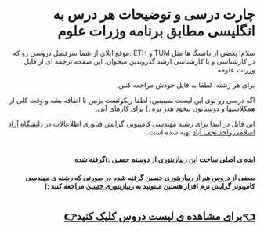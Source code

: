 <div dir="rtl">
  
# چارت درسی و توضیحات هر درس به انگلیسی مطابق برنامه وزرات علوم
سلام! بعضی از دانشگا ها مثل TUM و ETH .موقع اپلای از شما سرفصل دروسی رو که در کارشناسی و یا کارشناسی ارشد گذروندین میخوان. این صفحه ترجمه ای از فایل وزرات علومه 

برای هر رشته، لطفا به فایل خودش مراجعه کنین.

اگه درسی رو توی این لیست نمیبینین، لطفا ریکوئست بزنین تا اضافه بشه و وقت کلی از همکلاسیها و دوستاتون بیخود هدر نره :) برای کارهای آتی.

این فایل در ابتدا برای رشته مهندسی کامپیوتر، گرایش فناوری اطلاعالات در [دانشگاه آزاد اسلامی واحد نجف آباد](https://iaun.ac.ir/) تهیه شده است. 
 
#
  
#### ایده ی اصلی ساخت این ریپازیتوری از دوستم [حسین](https://github.com/HsnFirooz)  :)گرفته شده 
#### بعضی از دروس هم از [ریپازیتوری حسین](https://github.com/HsnFirooz/Course-Description) گرفته شده در صورتی که رشته ی مهندسی کامپیوتر گرایش نرم افزار هستین میتونید به [ریپازیتوری حسین](https://github.com/HsnFirooz/Course-Description) مراجعه کنید :)
  
#
#


## [👈برای مشاهده ی لیست دروس کلیک کنید👉](https://github.com/Mohammadimh76/Course_Description_IT/blob/main/List_of_Courses.md)
